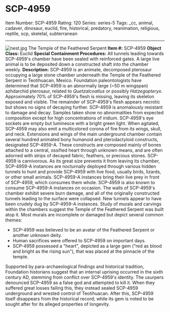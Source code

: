 # SCP-4959
Item Number: SCP-4959
Rating: 120
Series: series-5
Tags: _cc, animal, cadaver, dinosaur, euclid, fire, historical, predatory, reanimation, religious, reptile, scp, skeletal, subterranean

---

![nest.jpg](https://scp-wiki.wdfiles.com/local--files/scp-4959/nest.jpg)
The Temple of the Feathered Serpent
**Item #:** SCP-4959
**Object Class:** Euclid
**Special Containment Procedures:** All tunnels leading towards SCP-4959's chamber have been sealed with reinforced gates. A large live animal is to be deposited down a constructed shaft into the chamber weekly.
**Description:** SCP-4959 is an animate, decomposed pterosaur occupying a large stone chamber underneath the Temple of the Feathered Serpent in Teotihuacan, Mexico. Foundation paleontologists have determined that SCP-4959 is an abnormally large (~50 m wingspan) azhdarchid pterosaur, related to _Quetzalcoatlus_ or possibly _Hatzegopteryx_.
Approximately 70% of SCP-4959's flesh is missing, leaving its skeleton exposed and visible. The remainder of SCP-4959's flesh appears necrotic but shows no signs of decaying further. SCP-4959 is anomalously resistant to damage and decay. Samples taken show no abnormalities from expected composition except for high concentrations of iridium. SCP-4959's eye sockets are empty but luminesce with a bright green light. When agitated, SCP-4959 may also emit a multicolored corona of fire from its wings, skull, and neck.
Extensions and wings of the main underground chamber contain several hundred animated bony humanoid and pterodactyloid constructs, designated SCP-4959-A. These constructs are composed mainly of bones attached to a central, ossified heart through unknown means, and are often adorned with strips of decayed fabric, feathers, or precious stones.
SCP-4959 is carnivorous. As its great size prevents it from leaving its chamber, SCP-4959-A instances are nocturnally deployed through various hidden tunnels to hunt and provide SCP-4959 with live food, usually birds, lizards, or other small animals. SCP-4959-A instances bring their live prey in front of SCP-4959, which consumes them whole. SCP-4959 is also known to consume SCP-4959-A instances on occasion.
The walls of SCP-4959's chamber exhibit severe burn damage, and all of the originally constructed tunnels leading to the surface were collapsed. New tunnels appear to have been crudely dug by SCP-4959-A instances.
Study of murals and carvings within the chambers suggest the Temple of the Feathered Serpent was built atop it. Most murals are incomplete or damaged but depict several common themes:
  * SCP-4959 was believed to be an avatar of the Feathered Serpent or another unknown deity.
  * Human sacrifices were offered to SCP-4959 on important days.
  * SCP-4959 possessed a "heart", depicted as a large gem ("red as blood and bright as the rising sun"), that was placed at the pinnacle of the temple.

Supported by para-archaeological findings and historical tradition, Foundation historians suggest that an internal uprising occurred in the sixth century AD, stemming from conflict over SCP-4959's identity. The usurpers denounced SCP-4959 as a false god and attempted to kill it. When they suffered great losses failing this, they instead sealed SCP-4959 underground and wrested control of Teotihuacan.
After this, SCP-4959 itself disappears from the historical record; while its gem is noted to be sought after for its alleged properties of longevity.